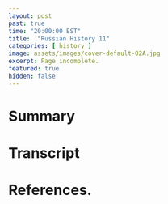 ```yaml
---
layout: post
past: true
time: "20:00:00 EST"
title:  "Russian History 11"
categories: [ history ]
image: assets/images/cover-default-02A.jpg
excerpt: Page incomplete.
featured: true
hidden: false
---
```


<!-- # Title brainstorm

 -->

<!-- # Exerpt

-->

# Summary

# Transcript

# References.
